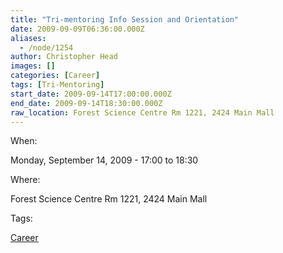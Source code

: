```yaml
---
title: "Tri-mentoring Info Session and Orientation"
date: 2009-09-09T06:36:00.000Z
aliases:
  - /node/1254
author: Christopher Head
images: []
categories: [Career]
tags: [Tri-Mentoring]
start_date: 2009-09-14T17:00:00.000Z
end_date: 2009-09-14T18:30:00.000Z
raw_location: Forest Science Centre Rm 1221, 2424 Main Mall
---
```


When: 

Monday, September 14, 2009 - 17:00 to 18:30

Where: 

Forest Science Centre Rm 1221, 2424 Main Mall

Tags: 

[Career](/career)

